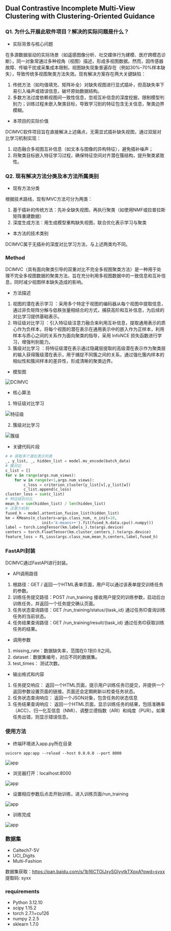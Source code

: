 ## Dual Contrastive Incomplete Multi-View Clustering with Clustering-Oriented Guidance

### Q1. 为什么开展此软件项目？解决的实际问题是什么？
- 实际背景与核心问题

在多源数据驱动的实际场景（如遥感图像分析、社交媒体行为建模、医疗跨模态诊断），同一对象常通过多种视角（视图）描述，形成​​多视图数据​​。然而，因传感器故障、传输干扰或采集成本限制，视图缺失现象普遍存在（例如30%–70%样本缺失），导致传统多视图聚类方法失效。现有解决方案存在两大关键缺陷：
1. 传统方法（如均值填充、矩阵补全）对缺失视图进行显式插补，但高缺失率下易引入噪声或错误信息，破坏原始数据结构。
2. 多数方法过度依赖视图间​​一致性信息​​，忽视​​互补信息​​的深度挖掘，限制模型判别力；训练过程未嵌入聚类目标，导致学习到的特征包含无关信息，聚类边界模糊。

- 本项目的实际价值​

DCIMVC软件项目旨在直接解决上述痛点，​​无需显式插补缺失视图​，通过​​双层对比学习机制​​实现：
1. 动态融合多视图互补信息​​（如文本与图像的异构特征），避免插补噪声；
2. 将聚类目标嵌入特征学习过程​​，确保特征空间对齐潜在簇结构，提升聚类紧致性。

### Q2. 现有解决方法分类及本方法所属类别
- 现有方法分类​

根据技术路线，现有IMVC方法可分为两类：
1. ​​​基于插补的传统方法：先补全缺失视图，再执行聚类（如使用NMF或拉普拉斯矩阵重建数据）
2. ​​深度生成方法​：用生成模型重构缺失视图，联合优化表示学习与聚类
- 本方法的技术类别​

DCIMVC属于​​无插补的深度对比学习方法​​，与上述两类均不同。

### Method
DCIMVC（具有面向聚类引导的双重对比不完全多视图聚类方法）是一种用于处理不完全多视图数据的聚类方法，旨在充分利用多视图数据中的一致信息和互补信息，同时减少视图样本缺失造成的影响。

- 方法描述
1. 视图的潜在表示学习 ：采用多个特定于视图的编码器从每个视图中提取信息，通过非负矩阵分解与低秩张量相结合的方式，捕获高阶和互补信息，为后续的对比学习提供基础表示。
2. 特征级对比学习 ：引入特征级注意力融合来利用互补信息，提取通用表示的质心作为负样本，将每个视图的潜在表示在通用表示中的嵌入作为正样本，利用样本与质心之间的关系作为面向聚类的指导，采用 InfoNCE 损失函数进行学习，增强判别能力。
3. 簇级对比学习 ：将特征级潜在表示通过隐藏层提取的高级潜在表示作为聚类层的输入获得簇级潜在表示，用于捕捉不同簇之间的关系，通过强化簇内样本的相似性和簇间样本的差异性，形成清晰的聚类边界。

- 模型图

![DCIMVC](png/overview.jpg "DCIMVC模型图")

- 核心算法

1. 特征级对比学习

![特征级](png/fea.png)

2. 簇级对比学习

![簇级](png/clu.png)

- 关键代码片段
```python
# # 获取多个潜在表示列表
_, y_list, _, hidden_list = model.mv_encode(batch_data)
# 簇对比
c_list = []
for v in range(args.num_views):
    for w in range(v+1,args.num_views):
        c_loss = criterion_cluster(y_list[v],y_list[w])
        c_list.append(c_loss)
cluster_loss = sum(c_list) 
# 特征级别对比
mean_h = sum(hidden_list) / len(hidden_list)
# 注意力机制
fused_h = model.attention_fusion_list(hidden_list)
km = KMeans(n_clusters=args.class_num, n_init=10,
                init='k-means++').fit(fused_h.data.cpu().numpy())
label = torch.LongTensor(km.labels_).to(args.device)
centers = torch.FloatTensor(km.cluster_centers_).to(args.device)
feature_loss = FL_Loss(args.class_num,mean_h,centers,label,fused_h)
```
### FastAPI封装
DCIMVC通过FastAPI进行封装。
- API调用路径
1. 根路径：GET /
返回一个HTML表单页面，用户可以通过该表单提交训练任务的参数。
2. 训练任务提交路径：POST /run_training
接收用户提交的训练参数，启动后台训练任务，并返回一个任务提交确认页面。
3. 任务状态查询路径：GET /run_training/status/{task_id}
通过任务ID查询训练任务的当前状态。
4. 任务结果查询路径：GET /run_training/result/{task_id}
通过任务ID获取训练任务的结果。
- 调用参数
1. missing_rate：数据缺失率，范围在0.1到0.9之间。
2. dataset：数据集编号，对应不同的数据集。
3. test_times： 测试次数。
- 输出格式和内容
1. 任务提交响应：
返回一个HTML页面，提示用户训练任务已提交，并提供一个返回参数设置页面的链接。页面还会定期刷新以检查任务状态。
2. 任务状态查询响应：
返回一个JSON对象，包含任务的状态信息
3. 任务结果查询响应：
返回一个HTML页面，显示训练任务的结果，包括准确率（ACC）、归一化互信息（NMI）、调整兰德指数（ARI）和纯度（PUR）。如果任务出错，则显示错误信息。


### 使用方法
- 终端环境进入app.py所在目录
```
uvicorn app:app --reload --host 0.0.0.0 --port 8000
```
![app](png/api成功启用.png)

- 浏览器打开：localhost:8000

![app](png/localhost.8000.png)

- 设置相应参数后点击开始训练，进入训练页面/run_training

![app](png/run_training.png)

- 训练完成

![app](png/result.png)

### 数据集
- Caltech7-5V
- UCI_Digits
- Multi-Fashion

数据集获取：https://pan.baidu.com/s/1b16CTOIJxySGIyytkTXpxA?pwd=syxx 提取码: syxx

### requirements
- Python 3.12.10
- scipy 1.15.2
- torch 2.7.1+cu126
- numpy 2.2.5
- sklearn 1.7.0
